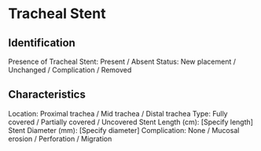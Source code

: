 
# Tracheal Stent

## Identification

Presence of Tracheal Stent: Present / Absent
Status: New placement / Unchanged / Complication / Removed

## Characteristics

Location: Proximal trachea / Mid trachea / Distal trachea
Type: Fully covered / Partially covered / Uncovered
Stent Length (cm): [Specify length]
Stent Diameter (mm): [Specify diameter]
Complication: None / Mucosal erosion / Perforation / Migration
